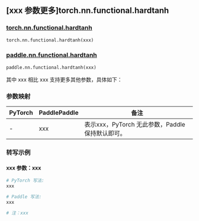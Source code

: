 ## [xxx 参数更多]torch.nn.functional.hardtanh

### [torch.nn.functional.hardtanh](https://pytorch.org/docs/1.13/generated/torch.nn.functional.hardtanh.html#torch.nn.functional.hardtanh)

```python
torch.nn.functional.hardtanh(xxx)
```

### [paddle.nn.functional.hardtanh](https://www.paddlepaddle.org.cn/documentation/docs/zh/api/paddle/nn/functional/hardtanh_cn.html)

```python
paddle.nn.functional.hardtanh(xxx)
```

其中 xxx 相比 xxx 支持更多其他参数，具体如下：

### 参数映射

| PyTorch | PaddlePaddle | 备注 |
| ------- | ------------ | ---- |
|    -    |    xxx    | 表示xxx，PyTorch 无此参数，Paddle 保持默认即可。 |

### 转写示例

#### xxx 参数：xxx
``` python
# PyTorch 写法:
xxx

# Paddle 写法:
xxx

# 注：xxx
```
